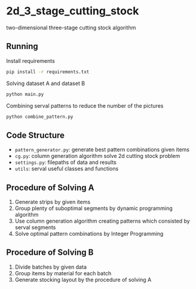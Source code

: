 # 2d_3_stage_cutting_stock

two-dimensional three-stage cutting stock algorithm

## Running

Install requirements

```sh
pip install -r requirements.txt
```

Solving dataset A and dataset B

```sh
python main.py
```

Combining serval patterns to reduce the number of the pictures

```sh
python combine_pattern.py
```

## Code Structure

- `pattern_generator.py`: generate best pattern combinations given items
- `cg.py`: column generation algorithm solve 2d cutting stock problem
- `settings.py`: filepaths of data and results
- `utils`: serval useful classes and functions

## Procedure of Solving A

1. Generate strips by given items
2. Group plenty of suboptimal segments by dynamic programming algorithm
3. Use column generation algorithm creating patterns which consisted by serval segments
4. Solve optimal pattern combinations by Integer Programming

## Procedure of Solving B

1. Divide batches by given data
2. Group items by material for each batch
3. Generate stocking layout by the procedure of solving A